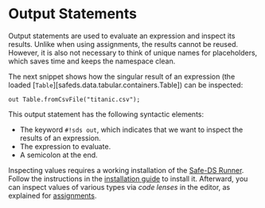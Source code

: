 # Output Statements

Output statements are used to evaluate an expression and inspect its results. Unlike when using assignments, the results
cannot be reused. However, it is also not necessary to think of unique names for placeholders, which saves time and
keeps the namespace clean.

The next snippet shows how the singular result of an expression (the loaded
[`Table`][safeds.data.tabular.containers.Table]) can be inspected:

```sds
out Table.fromCsvFile("titanic.csv");
```

This output statement has the following syntactic elements:

- The keyword `#!sds out`, which indicates that we want to inspect the results of an expression.
- The expression to evaluate.
- A semicolon at the end.

Inspecting values requires a working installation of the [Safe-DS Runner][runner]. Follow the instructions in the
[installation guide][installation] to install it. Afterward, you can inspect values of various types via
_code lenses_ in the editor, as explained for [assignments][value-inspection].

[installation]: ../../getting-started/installation.md
[runner]: https://github.com/Safe-DS/Runner
[value-inspection]: assignments.md#inspecting-placeholder-values-in-vs-code
